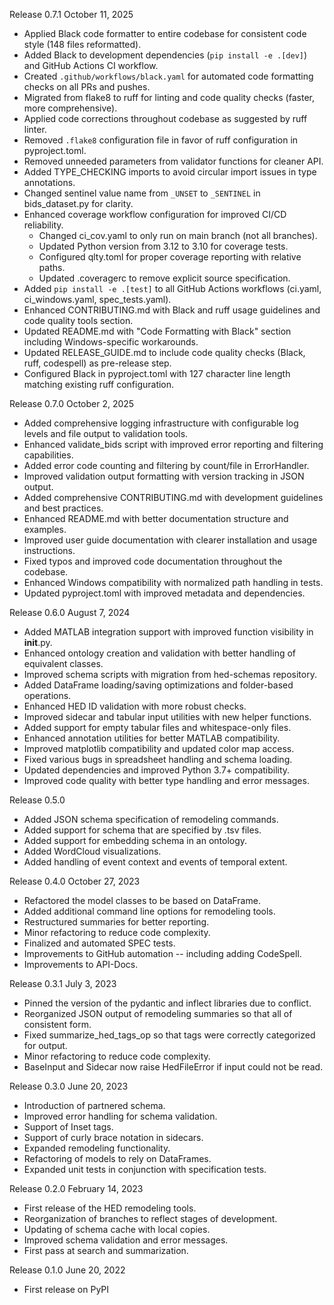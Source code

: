 Release 0.7.1 October 11, 2025
- Applied Black code formatter to entire codebase for consistent code style (148 files reformatted).
- Added Black to development dependencies (`pip install -e .[dev]`) and GitHub Actions CI workflow.
- Created `.github/workflows/black.yaml` for automated code formatting checks on all PRs and pushes.
- Migrated from flake8 to ruff for linting and code quality checks (faster, more comprehensive).
- Applied code corrections throughout codebase as suggested by ruff linter.
- Removed `.flake8` configuration file in favor of ruff configuration in pyproject.toml.
- Removed unneeded parameters from validator functions for cleaner API.
- Added TYPE_CHECKING imports to avoid circular import issues in type annotations.
- Changed sentinel value name from `_UNSET` to `_SENTINEL` in bids_dataset.py for clarity.
- Enhanced coverage workflow configuration for improved CI/CD reliability.
  - Changed ci_cov.yaml to only run on main branch (not all branches).
  - Updated Python version from 3.12 to 3.10 for coverage tests.
  - Configured qlty.toml for proper coverage reporting with relative paths.
  - Updated .coveragerc to remove explicit source specification.
- Added `pip install -e .[test]` to all GitHub Actions workflows (ci.yaml, ci_windows.yaml, spec_tests.yaml).
- Enhanced CONTRIBUTING.md with Black and ruff usage guidelines and code quality tools section.
- Updated README.md with "Code Formatting with Black" section including Windows-specific workarounds.
- Updated RELEASE_GUIDE.md to include code quality checks (Black, ruff, codespell) as pre-release step.
- Configured Black in pyproject.toml with 127 character line length matching existing ruff configuration.

Release 0.7.0 October 2, 2025
- Added comprehensive logging infrastructure with configurable log levels and file output to validation tools.
- Enhanced validate_bids script with improved error reporting and filtering capabilities.
- Added error code counting and filtering by count/file in ErrorHandler.
- Improved validation output formatting with version tracking in JSON output.
- Added comprehensive CONTRIBUTING.md with development guidelines and best practices.
- Enhanced README.md with better documentation structure and examples.
- Improved user guide documentation with clearer installation and usage instructions.
- Fixed typos and improved code documentation throughout the codebase.
- Enhanced Windows compatibility with normalized path handling in tests.
- Updated pyproject.toml with improved metadata and dependencies.

Release 0.6.0 August 7, 2024
- Added MATLAB integration support with improved function visibility in __init__.py.
- Enhanced ontology creation and validation with better handling of equivalent classes.
- Improved schema scripts with migration from hed-schemas repository.
- Added DataFrame loading/saving optimizations and folder-based operations.
- Enhanced HED ID validation with more robust checks.
- Improved sidecar and tabular input utilities with new helper functions.
- Added support for empty tabular files and whitespace-only files.
- Enhanced annotation utilities for better MATLAB compatibility.
- Improved matplotlib compatibility and updated color map access.
- Fixed various bugs in spreadsheet handling and schema loading.
- Updated dependencies and improved Python 3.7+ compatibility.
- Improved code quality with better type handling and error messages.

Release 0.5.0
- Added JSON schema specification of remodeling commands.
- Added support for schema that are specified by .tsv files.
- Added support for embedding schema in an ontology.
- Added WordCloud visualizations.
- Added handling of event context and events of temporal extent.

Release 0.4.0 October 27, 2023
- Refactored the model classes to be based on DataFrame.
- Added additional command line options for remodeling tools.
- Restructured summaries for better reporting.
- Minor refactoring to reduce code complexity.
- Finalized and automated SPEC tests.
- Improvements to GitHub automation -- including adding CodeSpell.
- Improvements to API-Docs.

Release 0.3.1 July 3, 2023
- Pinned the version of the pydantic and inflect libraries due to conflict.
- Reorganized JSON output of remodeling summaries so that all of consistent form.
- Fixed summarize_hed_tags_op so that tags were correctly categorized for output.
- Minor refactoring to reduce code complexity.
- BaseInput and Sidecar now raise HedFileError if input could not be read.

Release 0.3.0 June 20, 2023
- Introduction of partnered schema.
- Improved error handling for schema validation.
- Support of Inset tags.
- Support of curly brace notation in sidecars.
- Expanded remodeling functionality.
- Refactoring of models to rely on DataFrames.
- Expanded unit tests in conjunction with specification tests.

Release 0.2.0 February 14, 2023
- First release of the HED remodeling tools.
- Reorganization of branches to reflect stages of development.
- Updating of schema cache with local copies.
- Improved schema validation and error messages.
- First pass at search and summarization.

Release 0.1.0  June 20, 2022
- First release on PyPI
